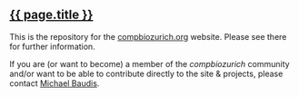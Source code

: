<h2><a href="https://compbiozurich.github.io">{{ page.title }}</a></h2>

This is the repository for the [compbiozurich.org](https://compbiozurich.org) website. Please see there for further information.

If you are (or want to become) a member of the _compbiozurich_ community and/or want to be able to contribute directly to the site & projects, please contact [Michael Baudis](https://info.baudisgroup.org/group/Michael_Baudis/).
